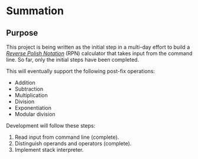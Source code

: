 # Summation

## Purpose

This project is being written as the initial step in a multi-day effort to build a [*Reverse Polish Notation*](https://en.wikipedia.org/wiki/Reverse_Polish_notation) (RPN) calculator that takes input from the command line. So far, only the initial steps have been completed.

This will eventually support the following post-fix operations:

* Addition
* Subtraction
* Multiplication 
* Division 
* Exponentiation 
* Modular division

Development will follow these steps:

1. Read input from command line (complete).
2. Distinguish operands and operators (complete).
3. Implement stack interpreter. 